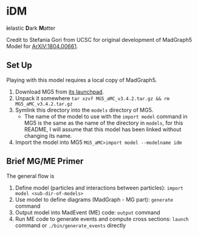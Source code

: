 # iDM
**i**elastic **D**ark **M**atter

Credit to Stefania Gori from UCSC for original development of MadGraph5 Model
for [ArXiV:1804.00661](https://arxiv.org/abs/1804.00661).

## Set Up
Playing with this model requires a local copy of MadGraph5.
1. Download MG5 from [its launchpad](https://launchpad.net/mg5amcnlo).
2. Unpack it somewhere `tar xzvf MG5_aMC_v3.4.2.tar.gz && rm MG5_aMC_v3.4.2.tar.gz`
3. Symlink this directory into the `models` directory of MG5.
    - The name of the model to use with the `import model` command in MG5
      is the same as the name of the directory in `models`, for this README,
      I will assume that this model has been linked without changing its name.
4. Import the model into MG5 `MG5_aMC>import model --modelname idm`

## Brief MG/ME Primer
The general flow is
1. Define model (particles and interactions between particles): `import model <sub-dir-of-models>`
2. Use model to define diagrams (MadGraph - MG part): `generate` command
3. Output model into MadEvent (ME) code: `output` command
4. Run ME code to generate events and compute cross sections: 
   `launch` command or `./bin/generate_events` directly

